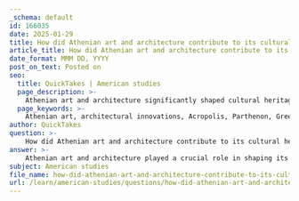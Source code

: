 ```yaml
---
_schema: default
id: 166035
date: 2025-01-29
title: How did Athenian art and architecture contribute to its cultural heritage and influence Western civilization?
article_title: How did Athenian art and architecture contribute to its cultural heritage and influence Western civilization?
date_format: MMM DD, YYYY
post_on_text: Posted on
seo:
  title: QuickTakes | American studies
  page_description: >-
    Athenian art and architecture significantly shaped cultural heritage and influenced Western civilization through architectural innovations, cultural and religious significance, artistic expression, and the impact of Perikles' building program.
  page_keywords: >-
    Athenian art, architectural innovations, Acropolis, Parthenon, Greek architecture, cultural heritage, religious significance, artistic expression, humanism, Western civilization, Perikles, building program, democracy, cultural legacy
author: QuickTakes
question: >-
    How did Athenian art and architecture contribute to its cultural heritage and influence Western civilization?
answer: >-
    Athenian art and architecture played a crucial role in shaping its cultural heritage and have had a profound influence on Western civilization. Here are several key aspects of this contribution:\n\n### 1. Architectural Innovations\nThe architectural achievements of ancient Athens, particularly those on the Acropolis, are emblematic of classical Greek architecture. Structures such as the Parthenon, the Erechtheion, and the Temple of Athena Nike exemplify the ideals of harmony, proportion, and beauty. These principles have not only defined Athenian architecture but have also influenced subsequent architectural styles throughout history, particularly during the neoclassical movement of the 18th and 19th centuries. The emphasis on symmetry and the use of columns in Athenian architecture set standards that continue to resonate in modern public buildings.\n\n### 2. Cultural and Religious Significance\nTemples in Athens were central to both the religious and civic life of the city. The Acropolis served as a religious center and a symbol of Athenian power, intertwining civic identity with religious devotion. The temples were designed not only to honor the gods but also to reflect the values and achievements of Athenian society. This integration of religion and civic life reinforced the cultural identity of Athens and contributed to its legacy.\n\n### 3. Artistic Expression\nAthenian art, particularly sculpture and pottery, showcased the sophistication and creativity of its artists. The use of realistic human forms and intricate designs in sculptures, such as those found in the Parthenon, highlighted the importance of humanism in Athenian culture. This focus on the human experience and the celebration of individual achievement laid the groundwork for later artistic movements in Western art.\n\n### 4. Influence on Western Civilization\nThe legacy of Athenian art and architecture extends beyond its immediate historical context. The principles established by Athenian artists and architects have influenced various aspects of Western culture, including art, literature, and philosophy. The ideals of democracy and civic responsibility that were central to Athenian society have also shaped modern democratic thought and governance structures.\n\n### 5. Perikles' Building Program\nUnder the leadership of Perikles, Athens underwent a significant transformation, with extensive building projects that turned the Acropolis into a symbol of Athenian democracy and cultural supremacy. This program not only enhanced the city's architectural landscape but also solidified its identity as a center of culture and political power, leaving a lasting impact on the cultural heritage of the West.\n\n### Conclusion\nIn summary, Athenian art and architecture are integral to its cultural heritage, reflecting the values, beliefs, and achievements of ancient Athens. Their influence on Western civilization is profound, shaping artistic, architectural, and political developments that continue to resonate in contemporary society. The preservation and study of these contributions provide valuable insights into the foundations of modern democratic thought and civic engagement.
subject: American studies
file_name: how-did-athenian-art-and-architecture-contribute-to-its-cultural-heritage-and-influence-western-civilization.md
url: /learn/american-studies/questions/how-did-athenian-art-and-architecture-contribute-to-its-cultural-heritage-and-influence-western-civilization
---
```


&nbsp;